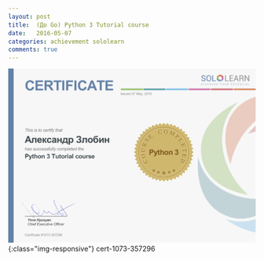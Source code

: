 ```yaml
---
layout: post
title:  (До Go) Python 3 Tutorial course
date:   2016-05-07
categories: achievement sololearn
comments: true
---
```

![Certificate of completion](/assets/img/cert-1073-357296.png){:class="img-responsive"}
cert-1073-357296